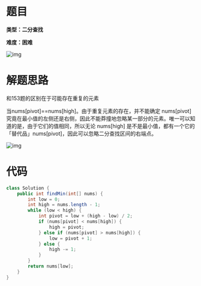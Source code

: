 # 题目

**类型：二分查找**

**难度：困难**

![img](https://gitee.com/janeroad/iamge-cloud/raw/master/NoteImage/1632057253453-15b14948-0c6e-45f7-bd42-7e5526f5335b-20210919230100377.png)

# 解题思路

和153题的区别在于可能存在重复的元素

当nums[pivot]==nums[high]。由于重复元素的存在，并不能确定 nums[pivot] 究竟在最小值的左侧还是右侧，因此不能莽撞地忽略某一部分的元素。唯一可以知道的是，由于它们的值相同，所以无论 nums[high] 是不是最小值，都有一个它的「替代品」nums[pivot]，因此可以忽略二分查找区间的右端点。





![img](https://gitee.com/janeroad/iamge-cloud/raw/master/NoteImage/1632058873308-9f7bc369-0593-4533-b946-ae0d961d3eca.png)





# 代码

```java
class Solution {
    public int findMin(int[] nums) {
        int low = 0;
        int high = nums.length - 1;
        while (low < high) {
            int pivot = low + (high - low) / 2;
            if (nums[pivot] < nums[high]) {
                high = pivot;
            } else if (nums[pivot] > nums[high]) {
                low = pivot + 1;
            } else {
                high -= 1;
            }
        }
        return nums[low];
    }
}
```